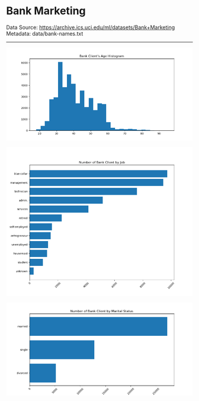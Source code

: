 # Bank Marketing

Data Source: https://archive.ics.uci.edu/ml/datasets/Bank+Marketing
Metadata: data/bank-names.txt

---

![Age Histogram !](/figure/age_histogram.png)

![Count Job Status !](/figure/number_of_by_job.png)

![Count Marital Status !](/figure/number_of_by_marital_status.png)

